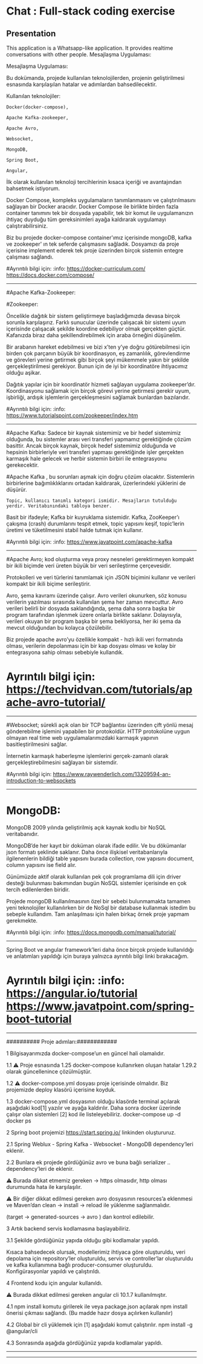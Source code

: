 # Chat : Full-stack coding exercise


## Presentation

This application is a Whatsapp-like application. It provides realtime conversations with other people.
Mesajlaşma Uygulaması:

Mesajlaşma Uygulaması:

 

Bu dokümanda, projede kullanılan teknolojilerden, projenin geliştirilmesi esnasında karşılaşılan hatalar ve adımlardan bahsedilecektir.

Kullanılan teknolojiler: 

    Docker(docker-compose), 

    Apache Kafka-zookeeper,

    Apache Avro,

    Websocket,

    MongoDB,

    Spring Boot,

    Angular,

İlk olarak kullanılan teknoloji tercihlerinin kısaca içeriği ve avantajından bahsetmek istiyorum.

Docker Compose, kompleks uygulamaların tanımlanmasını ve çalıştırılmasını sağlayan bir Docker aracıdır. Docker Compose ile birlikte birden fazla container tanımını tek bir dosyada yapabilir, tek bir komut ile uygulamanızın ihtiyaç duyduğu tüm gereksinimleri ayağa kaldırarak uygulamayı çalıştırabilirsiniz.

Biz bu projede docker-compose container'ımız içerisinde mongoDB, kafka ve zookeeper' ın tek seferde çalışmasını sağladık. Dosyamızı da proje içerisine implement ederek tek proje üzerinden birçok sistemin entegre çalışması sağlandı.

#Ayrıntılı bilgi için: :info:   https://docker-curriculum.com/   https://docs.docker.com/compose/


***************************************************

#Apache Kafka-Zookeeper:

#Zookeeper: 

Öncelikle dağıtık bir sistem geliştirmeye başladığımızda devasa birçok sorunla karşılaşırız.
 Farklı sunucular üzerinde çalışacak bir sistemi uyum içerisinde çalışacak şekilde koordine edebiliyor olmak gerçekten güçtür. Kafanızda biraz daha  şekillendirebilmek için araba örneğini düşünelim. 

Bir arabanın hareket edebilmesi ve bizi x’ten y’ye doğru götürebilmesi için birden çok parçanın büyük bir koordinasyon, eş zamanlılık, görevlendirme ve görevleri yerine getirmek gibi birçok şeyi mükemmele yakın bir şekilde gerçekleştirilmesi gerekiyor. Bunun için de iyi bir koordinatöre ihtiyacımız olduğu aşikar.

Dağıtık yapılar için bir koordinatör hizmeti sağlayan uygulama zookeeper’dır. Koordinasyonu sağlamak için birçok görevi yerine getirmesi gerekir uyum, işbirliği, ardışık işlemlerin gerçekleşmesini sağlamak bunlardan bazılarıdır.

#Ayrıntılı bilgi için: :info:   https://www.tutorialspoint.com/zookeeper/index.htm

*******************************************************

#Apache Kafka:
 Sadece bir kaynak sistemimiz ve bir hedef sistemimiz olduğunda, bu sistemler arası veri transferi yapmamız gerektiğinde çözüm basittir. Ancak birçok kaynak, birçok hedef sistemimiz olduğunda ve hepsinin birbirleriyle veri transferi yapması gerektiğinde işler gerçekten karmaşık hale gelecek ve herbir sistemin birbiri ile entegrasyonu gerekecektir.

#Apache Kafka ,
bu sorunları aşmak için doğru çözüm olacaktır. Sistemlerin birbirlerine bağımlıklıklarını ortadan kaldırarak, üzerlerindeki yüklerini de düşürür.

    Topic, kullanıcı tanımlı kategori ismidir. Mesajların tutulduğu yerdir. Veritabınındaki tabloya benzer.

Basit bir ifadeyle;  Kafka bir kuyruklama sistemidir. Kafka, ZooKeeper’ı çakışma (crash) durumlarını tespit etmek, topic yapısını keşif, topic’lerin üretimi ve tüketilmesini stabil halde tutmak için kullanır.

#Ayrıntılı bilgi için: :info: https://www.javatpoint.com/apache-kafka

*******************************************************


#Apache Avro;
 kod oluşturma veya proxy nesneleri gerektirmeyen kompakt bir ikili biçimde veri üreten büyük bir veri serileştirme çerçevesidir.

Protokolleri ve veri türlerini tanımlamak için JSON biçimini kullanır ve verileri kompakt bir ikili biçime serileştirir. 

Avro, şema kavramı üzerinde çalışır. Avro verileri okunurken, söz konusu verilerin yazılması sırasında kullanılan şema her zaman mevcuttur. Avro verileri belirli bir dosyada saklandığında, şema daha sonra başka bir program tarafından işlenmek üzere onlarla birlikte saklanır. Dolayısıyla, verileri okuyan bir program başka bir şema bekliyorsa, her iki şema da mevcut olduğundan bu kolayca çözülebilir.

Biz projede apache avro’yu özellikle kompakt - hızlı ikili veri formatında olması, verilerin depolanması için bir kap dosyası olması ve kolay bir entegrasyona sahip olması sebebiyle kullandık.

# Ayrıntılı bilgi için:    https://techvidvan.com/tutorials/apache-avro-tutorial/
 
 *******************************************************
 
#Websocket;
 sürekli açık olan bir TCP bağlantısı üzerinden çift yönlü mesaj gönderebilme işlemini yapabilen bir protokoldür. HTTP protokolüne uygun olmayan real time web uygulamalarımızdaki karmaşık yapının basitleştirilmesini sağlar.

İnternetin karmaşık haberleşme işlemlerini gerçek-zamanlı olarak gerçekleştirebilmesini sağlayan bir sistemdir.

#Ayrıntılı bilgi için:    https://www.raywenderlich.com/13209594-an-introduction-to-websockets
 
 
 *******************************************************
 
# MongoDB: 
 MongoDB 2009 yılında geliştirilmiş açık kaynak kodlu bir NoSQL veritabanıdır.

MongoDB’de her kayıt bir doküman olarak ifade edilir. Ve bu dökümanlar json formatı şeklinde saklanır. Daha önce ilişkisel veritabanlarıyla ilgilenenlerin bildiği table yapısını burada collection, row yapısını document, column yapısını ise field alır.

Günümüzde aktif olarak kullanılan pek çok programlama dili için driver desteği bulunması bakımından bugün NoSQL sistemler içerisinde en çok tercih edilenlerden biridir.

Projede mongoDB kullanılmasının özel bir sebebi bulunmamakta tamamen yeni teknolojiler kullanılırken bir de NoSql bir database kullanmak istedim bu sebeple kullandım. Tam anlaşılması için halen birkaç örnek proje yapmam gerekmekte.

#Ayrıntılı bilgi için: :info:    https://docs.mongodb.com/manual/tutorial/
 
 
 *******************************************************
 
 Spring Boot ve angular framework’leri daha önce birçok projede kullanıldığı ve anlatımları yapıldığı için buraya yalnızca ayrıntılı bilgi linki bırakacağım.

# Ayrıntılı bilgi için: :info:    https://angular.io/tutorial     https://www.javatpoint.com/spring-boot-tutorial
 
 
 *******************************************************
########## Proje adımları:############

 1 Bilgisayarımızda docker-compose’un en güncel hali olamalıdır. 

1.1 :warning: Proje esnasında 1.25 docker-compose kullanırken oluşan hatalar 1.29.2 olarak güncellenince çözülmüştür.

1.2 :warning:  docker-compose.yml dosyası proje içerisinde olmalıdır. Biz projemizde deploy klasörü içerisine koyduk.

1.3 docker-compose.yml dosyasının olduğu klasörde terminal açılarak  aşağıdaki kod[1] yazılır ve ayağa kaldırılır. Daha sonra docker üzerinde çalışır olan sistemleri [2] kod ile listeleyebiliriz.
docker-compose up -d
docker ps

2 Spring boot projemizi  https://start.spring.io/  linkinden oluştururuz.

2.1 Spring Weblux - Spring Kafka -  Websocket - MongoDB dependency’leri eklenir.

 2.2  Bunlara ek projede gördüğünüz avro ve buna bağlı serializer .. dependency’leri de eklenir.

:warning: Burada dikkat etmemiz gereken → https olmasıdır, http olması durumunda hata ile karşılaşılır.
 
 :warning: Bir diğer dikkat edilmesi gereken avro dosyasının resources’a eklenmesi ve Maven’dan clean → install → reload ile yüklenme sağlanmalıdır. 
 
 

 (target → generated-sources → avro ) dan kontrol edilebilir.
 
 3 Artık backend servis kodlamasına başlayabiliriz.

3.1 Şekilde gördüğünüz yapıda olduğu gibi kodlamalar yapıldı.

Kısaca bahsedecek olursak, modellerimiz ihtiyaca göre oluşturuldu, veri depolama için repository’ler oluşturuldu, servis ve controller’lar oluşturuldu ve kafka kullanımına bağlı producer-consumer oluşturuldu.
Konfigürasyonlar yapıldı ve çalıştırıldı.

4 Frontend kodu için angular kullanıldı.

:warning:  Burada dikkat edilmesi gereken angular cli 10.1.7 kullanılmıştır.

4.1 npm install komutu girilerek ile veya package.json açılarak npm install önerisi çıkması sağlandı. (Bu madde hazır dosya açılırken kullanılır)

4.2 Global bir cli yüklemek için [1] aşağıdaki komut çalıştırılır.
npm install -g @angular/cli

4.3 Sonrasında aşağıda gördüğünüz yapıda kodlamalar yapıldı.


 
 
 *******************************************************
 
 
 
 *******************************************************

